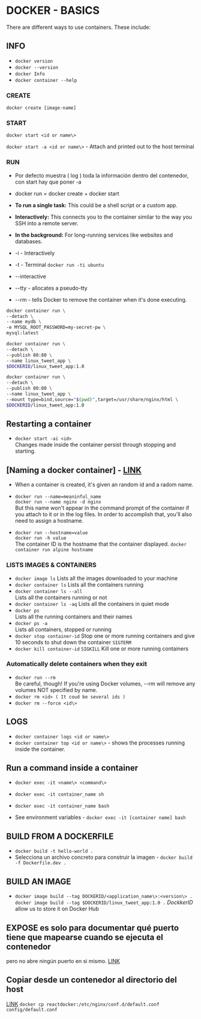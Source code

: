 # DOCKER - BASICS

There are different ways to use containers. These include:

## INFO

* `docker version`
* `docker --version`
* `docker Info`
* `docker container --help`

### CREATE

`docker create [image-name]`

### START

`docker start <id or name\>`

`docker start -a <id or name\>` - Attach and printed out to the host terminal

### RUN

* Por defecto muestra ( log ) toda la información dentro del contenedor, con start hay que poner -a

* docker run = docker create + docker start

* **To run a single task:** This could be a shell script or a custom app.  
* **Interactively:** This connects you to the container similar to the way you SSH into a remote server.
* **In the background:** For long-running services like websites and databases.
* -i - Interactively
* -t - Terminal
  `docker run -ti ubuntu`
* --interactive
* --tty - allocates a pseudo-tty
* --rm - tells Docker to remove the container when it's done executing.

```bash
docker container run \
--detach \
--name mydb \
-e MYSQL_ROOT_PASSWORD=my-secret-pw \
mysql:latest
```

```bash
docker container run \
--detach \
--publish 80:80 \
--name linux_tweet_app \
$DOCKERID/linux_tweet_app:1.0
````

```bash
docker container run \
--detach \
--publish 80:80 \
--name linux_tweet_app \
--mount type=bind,source="$(pwd)",target=/usr/share/nginx/html \
$DOCKERID/linux_tweet_app:1.0
```

## Restarting a container

* `docker start -ai <id>`  
  Changes made inside the container persist through stopping and starting.

## [Naming a docker container] - [LINK](https://www.digitalocean.com/community/tutorials/naming-docker-containers-3-tips-for-beginners)

* When a container is created, it's given an random id and a radom name.

* `docker run --name=meaninful_name`  
  `docker run --name nginx -d nginx`  
  But this name won't appear in the command prompt of the container if you attach to it or in the log files. In order to accomplish that, you'll also need to assign a hostname.

* `docker run --hostname=value`  
  `docker run -h value`  
The container ID is the hostname that the container displayed.
`docker container run alpine hostname`

### LISTS IMAGES & CONTAINERS

* `docker image ls`
  Lists all the images downloaded to your machine
* `docker container ls`
  Lists all the containers running
* `docker container ls --all`  
  Lists all the containers running or not
* `docker container ls -aq`
  Lists all the containers in quiet mode
* `docker ps`  
  Lists all the running containers and their names
* `docker ps -a`  
  Lists all containers, stopped or running
* `docker stop container-id`
  Stop one or more running containers and give 10 seconds to shut down the container
  `SIGTERM`
* `docker kill container-id`
`SIGKILL`
  Kill one or more running containers

### Automatically delete containers when they exit

* `docker run --rm`  
   Be careful, though! If you're using Docker volumes, --rm will remove any volumes NOT specified by name.
* `docker rm <id> ( It coud be several ids )`
* `docker rm --force <id\>`

## LOGS

* `docker container logs <id or name\>`
* `docker container top <id or name\>` - shows the processes running inside the container.

## Run a command inside a container

* `docker exec -it <name\> <command\>`

* `docker exec -it container_name sh`
* `docker exec -it container_name bash`

* See environment variables - `docker exec -it [container name] bash`

## BUILD FROM A DOCKERFILE

* `docker build -t hello-world .`
* Selecciona un archivo concreto para construir la imagen - `docker build -f Dockerfile.dev .`

## BUILD AN IMAGE

* `docker image build --tag DOCKERID/<application_name\>:<version\> .`  
  `docker image build --tag $DOCKERID/linux_tweet_app:1.0 .`
  *DockkerID* allow us to store it on Docker Hub

## EXPOSE es solo para documentar qué puerto tiene que mapearse cuando se ejecuta el contenedor
pero no abre ningún puerto en si mismo.
[LINK](https://stackoverflow.com/questions/22111060/what-is-the-difference-between-expose-and-publish-in-docker)

## Copiar desde un contenedor al directorio del host
[LINK](https://medium.com/@mannycodes/deploying-reactjs-with-docker-ac16728c0896)
`docker cp reactdocker:/etc/nginx/conf.d/default.conf config/default.conf`